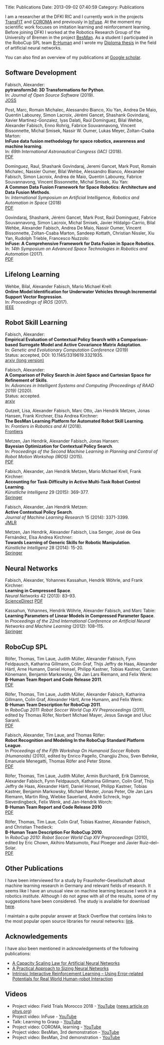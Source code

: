 Title: Publications
Date: 2013-09-02 07:40:59
Category: Publications

I am a researcher at the DFKI RIC and I currently work in the projects
[TransFIT](https://robotik.dfki-bremen.de/en/research/projects/transfit.html)
and [COROMA](https://robotik.dfki-bremen.de/en/research/projects/coroma.html)
and previously in [InFuse](https://robotik.dfki-bremen.de/en/research/projects/infuse-og3.html).
At the moment my scientific work focuses on imitation learning and
reinforcement learning. Before joining DFKI I worked at the Robotics Research
Group of the University of Bremen in the project
[BesMan](http://robotik.dfki-bremen.de/en/research/projects/besman-1.html).
As a student I participated in the RoboCup SPL team
[B-Human](http://www.b-human.de/) and I wrote my
[Diploma thesis](http://www.informatik.uni-bremen.de/~afabisch/files/diplomarbeit.pdf)
in the field of artificial neural networks.

You can also find an overview of my publications at
[Google scholar](http://scholar.google.de/citations?user=HhlbbxMAAAAJ).

Software Development
--------------------

Fabisch, Alexander:<br/>
**pytransform3d: 3D Transformations for Python**.<br/>
In: *Journal of Open Source Software* (2019).<br/>
[JOSS](http://joss.theoj.org/papers/10.21105/joss.01159)

Post, Marc, Romain Michalec, Alessandro Bianco, Xiu Yan, Andrea De Maio, Quentin Labourey, Simon Lacroix, Jérémi Gancet, Shashank Govindaraj, Xavier Martinez-Gonzalez, Iyas Dalati, Raúl Domínguez, Bilal Wehbe, Alexander Fabisch, Enno Rohrig, Fabrice Souvannavong, Vincent Bissonnette, Michal Smisek, Nassir W. Oumer, Lukas Meyer, Zoltan-Csaba Marton:<br/>
**InFuse data fusion methodology for space robotics, awareness and machine learning**.<br/>
In: *69th International Astronautical Congress (IAC)* (2018).<br/>
[PDF](https://hal.laas.fr/hal-02092238/document)

Dominguez, Raul, Shashank Govindaraj, Jeremi Gancet, Mark Post, Romain Michalec,
Nassier Oumer, Bilal Wehbe, Alessandro Bianco, Alexander Fabisch, Simon Lacroix,
Andrea de Maio, Quentin Labourey, Fabrice Souvannavong, Vincent Bissonnette,
Michal Smisek, Xiu Yan:<br/>
**A Common Data Fusion Framework for Space Robotics: Architecture and Data
Fusion Methods**.<br/>
In: *International Symposium on Artificial Intelligence, Robotics and Automation
in Space* (2018)<br/>
[PDF](https://strathprints.strath.ac.uk/64166/14/Dominguez_etal_I_SAIRAS_2018_A_common_data_fusion_framework_for_space.pdf)

Govindaraj, Shashank, Jérémi Gancet, Mark Post, Raúl Dominguez, Fabrice Souvannavong, Simon Lacroix, Michal Smisek, Javier Hildalgo-Carrio, Bilal Wehbe, Alexander Fabisch, Andrea De Maio, Nassir Oumer, Vincent Bissonnette, Zoltan-Csaba Marton, Sandeep Kottath, Christian Nissler, Xiu Yan, Rudolph Trieble, Francesco Nuzzolo:<br/>
**InFuse: A Comprehensive Framework for Data Fusion in Space Robotics**.<br/>
In: *14th Symposium on Advanced Space Technologies in Robotics and Automation* (2017).<br/>
[PDF](https://hal.archives-ouvertes.fr/hal-01536099/document)

Lifelong Learning
-----------------

Wehbe, Bilal, Alexander Fabisch, Mario Michael Krell:<br/>
**Online Model Identification for Underwater Vehicles through Incremental Support Vector Regression**.<br/>
In: *Proceedings of IROS* (2017).<br/>
[IEEE](https://ieeexplore.ieee.org/document/8206278/)

Robot Skill Learning
--------------------

Fabisch, Alexander:<br/>
**Empirical Evaluation of Contextual Policy Search with a Comparison-based Surrogate Model and Active Covariance Matrix Adaptation**.<br/>
In: *Genetic and Evolutionary Computation Conference* (2019)<br/>
Status: accepted, DOI: 10.1145/3319619.3321935.<br/>
[arxiv (long version)](https://arxiv.org/abs/1810.11491)

Fabisch, Alexander:<br/>
**A Comparison of Policy Search in Joint Space and Cartesian Space for Refinement of Skills**.<br/>
In: *Advances in Intelligent Systems and Computing (Proceedings of RAAD 2019)* (2020).<br/>
Status: accepted.<br/>
[arxiv](https://arxiv.org/abs/1904.06765)

Gutzeit, Lisa, Alexander Fabisch, Marc Otto, Jan Hendrik Metzen, Jonas Hansen,
Frank Kirchner, Elsa Andrea Kirchner:<br/>
**The BesMan Learning Platform for Automated Robot Skill Learning**.<br/>
In: *Frontiers in Robotics and AI* (2018).<br/>
[Frontiers](https://www.frontiersin.org/articles/10.3389/frobt.2018.00043/full)

Metzen, Jan Hendrik, Alexander Fabisch, Jonas Hansen:<br/>
**Bayesian Optimization for Contextual Policy Search**.<br/>
In: *Proceedings of the Second Machine Learning in Planning and Control of Robot Motion Workshop (IROS)* (2015).<br/>
[PDF](http://www.cs.unm.edu/~afaust/MLPC15_proceedings/MLPC15_paper_Metzen.pdf)

Fabisch, Alexander, Jan Hendrik Metzen, Mario Michael Krell, Frank Kirchner:<br/>
**Accounting for Task-Difficulty in Active Multi-Task Robot Control Learning**.<br/>
*Künstliche Intelligenz* 29 (2015): 369-377.<br/>
[Springer](http://link.springer.com/article/10.1007%2Fs13218-015-0363-2)

Fabisch, Alexander, Jan Hendrik Metzen:<br/>
**Active Contextual Policy Search**.<br/>
*Journal of Machine Learning Research* 15 (2014): 3371-3399.<br/>
[JMLR](http://jmlr.org/papers/v15/fabisch14a.html)

Metzen, Jan Hendrik, Alexander Fabisch, Lisa Senger, José de Gea Fernández, Elsa Andrea Kirchner:<br/>
**Towards Learning of Generic Skills for Robotic Manipulation**.<br/>
*Künstliche Intelligenz* 28 (2014): 15-20.<br/>
[Springer](http://link.springer.com/article/10.1007/s13218-013-0280-1)

Neural Networks
---------------

Fabisch, Alexander, Yohannes Kassahun, Hendrik Wöhrle, and Frank Kirchner:<br/>
**Learning in Compressed Space**.<br/>
*Neural Networks* 42 (2013): 83–93.<br/>
[ScienceDirect](http://www.sciencedirect.com/science/article/pii/S089360801300035X) [PDF](http://informatik.uni-bremen.de/~afabisch/files/2013_NN_LCS.pdf)

Kassahun, Yohannes, Hendrik Wöhrle, Alexander Fabisch, and Marc Tabie:<br/>
**Learning Parameters of Linear Models in Compressed Parameter Space**.<br/>
In *Proceedings of the 22nd International Conference on Artificial Neural Networks and Machine Learning* (2012): 108–115.<br/>
[Springer](http://link.springer.com/content/pdf/10.1007%2F978-3-642-33266-1_14)

RoboCup SPL
-----------

Röfer, Thomas, Tim Laue, Judith Müller, Alexander Fabisch, Fynn Feldpausch, Katharina Gillmann, Colin Graf, Thijs Jeffry de Haas, Alexander Härtl, Arne Humann, Daniel Honsel, Philipp Kastner, Tobias Kastner, Carsten Könemann, Benjamin Markowsky, Ole Jan Lars Riemann, and Felix Wenk:<br/>
**B-Human Team Report and Code Release 2011**.<br/>
[PDF](http://www.b-human.de/downloads/bhuman11_coderelease.pdf)

Röfer, Thomas, Tim Laue, Judith Müller, Alexander Fabisch, Katharina Gillmann, Colin Graf, Alexander Härtl, Arne Humann, and Felix Wenk:<br/>
**B-Human Team Description for RoboCup 2011**.<br/>
In *RoboCup 2011: Robot Soccer World Cup XV Preproceedings* (2011), edited by Thomas Röfer, Norbert Michael Mayer, Jesus Savage and Uluc Saranli.<br/>
[PDF](http://www.b-human.de/downloads/bhuman11_tdp.pdf)

Fabisch, Alexander, Tim Laue, and Thomas Röfer:<br/>
**Robot Recognition and Modeling In the RoboCup Standard Platform League**.<br/>
In *Proceedings of the Fifth Workshop On Humanoid Soccer Robots (Humanoids)* (2010), edited by Enrico Pagello, Changjiu Zhou, Sven Behnke, Emanuele Menegatti, Thomas Röfer and Peter Stone.<br/>
[PDF](http://www.informatik.uni-bremen.de/kogrob/papers/Humanoids-Fabisch-etal-10.pdf)

Röfer, Thomas, Tim Laue, Judith Müller, Armin Burchardt, Erik Damrose, Alexander Fabisch, Fynn Feldpausch, Katharina Gillmann, Colin Graf, Thijs Jeffry de Haas, Alexander Härtl, Daniel Honsel, Philipp Kastner, Tobias Kastner, Benjamin Markowsky, Michael Mester, Jonas Peter, Ole Jan Lars Riemann, Martin Ring, Wiebke Sauerland, André Schreck, Ingo Sieverdingbeck, Felix Wenk, and Jan-Hendrik Worch:<br/>
**B-Human Team Report and Code Release 2010**<br/>
[PDF](http://www.b-human.de/downloads/bhuman10_coderelease.pdf)

Röfer, Thomas, Tim Laue, Colin Graf, Tobias Kastner, Alexander Fabisch, and Christian Thedieck:<br/>
**B-Human Team Description For RoboCup 2010**.<br/>
In *RoboCup 2010: Robot Soccer World Cup XIV Preproceedings* (2010), edited by Eric Chown, Akihiro Matsumoto, Paul Ploeger and Javier Ruiz–del–Solar.<br/>
[PDF](http://www.b-human.de/downloads/bhuman10_tdp.pdf)

Other Publications
------------------

I have been interviewed for a study by Fraunhofer-Gesellschaft about machine
learning research in Germany and relevant fields of research. It seems like
I have an unusual view on machine learning because I work in a robotics
institute. Although I do not agree with all of the results, some of my
suggestions have been considered. The study is available for download
[here](https://www.bigdata.fraunhofer.de/de/big-data/kuenstliche-intelligenz-und-maschinelles-lernen/ml-studie.html).

I maintain a quite popular answer at Stack Overflow that contains links to
the most popular open source libraries for neural networks:
[link](https://stackoverflow.com/a/11477815/915743).

Acknowledgements
----------------

I have also been mentioned in acknowledgements of the following publications:

* [A Capacity Scaling Law for Artificial Neural Networks](https://arxiv.org/abs/1708.06019)
* [A Practical Approach to Sizing Neural Networks](https://arxiv.org/abs/1810.02328)
* [Intrinsic Interactive Reinforcement Learning – Using Error-related Potentials for Real World Human-robot Interaction](https://www.nature.com/articles/s41598-017-17682-7)

Videos
------

* Project video: Field Trials Morocco 2018 - [YouTube](https://youtu.be/-zqve9baOzM) ([news article on phys.org](https://phys.org/news/2018-12-self-driving-rovers-mars-like-morocco.html))
* Project video: InFuse - [YouTube](https://youtu.be/EfbMpRMZEqI)
* Talk: Learning to Grasp - [YouTube](https://youtu.be/PX4-1lBf5VY)
* Project video: COROMA, learning - [YouTube](https://youtu.be/xhXZKRTWH3U)
* Project video: BesMan, 3rd demonstration - [YouTube](https://youtu.be/fG0srsYfmbA)
* Project video: BesMan, 2nd demonstration - [YouTube](https://youtu.be/reHxPDtpv_E)
